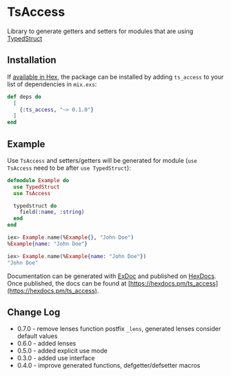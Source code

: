 # TsAccess

Library to generate getters and setters for modules that are
using [TypedStruct](https://github.com/ejpcmac/typed_struct)

## Installation

If [available in Hex](https://hex.pm/docs/publish), the package can be installed
by adding `ts_access` to your list of dependencies in `mix.exs`:

```elixir
def deps do
  [
    {:ts_access, "~> 0.1.0"}
  ]
end
```

## Example

Use `TsAccess` and setters/getters will be generated
for module (`use TsAccess` need to be after `use TypedStruct`):

```elixir
defmodule Example do
  use TypedStruct
  use TsAccess

  typedstruct do
    field(:name, :string)
  end
end

iex> Example.name(%Example{}, "John Doe")
%Example{name: "John Doe"}

iex> Example.name(%Example{name: "John Doe"})
"John Doe"
```


Documentation can be generated with [ExDoc](https://github.com/elixir-lang/ex_doc)
and published on [HexDocs](https://hexdocs.pm). Once published, the docs can
be found at [https://hexdocs.pm/ts_access](https://hexdocs.pm/ts_access).

## Change Log

* 0.7.0 - remove lenses function postfix `_lens`, generated lenses consider default values
* 0.6.0 - added lenses
* 0.5.0 - added explicit use mode
* 0.3.0 - added use interface
* 0.4.0 - improve generated functions, defgetter/defsetter macros

